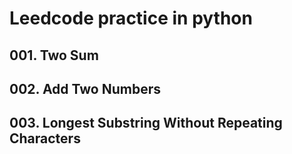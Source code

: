 # Leedcode practice in python
## 001. Two Sum
## 002. Add Two Numbers
## 003. Longest Substring Without Repeating Characters
